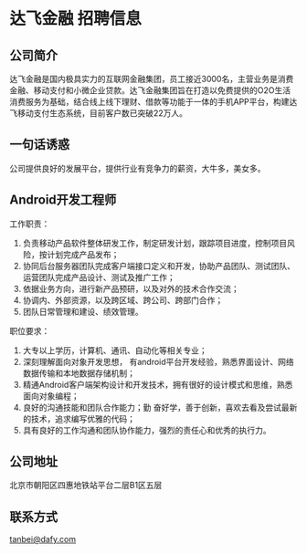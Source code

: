 # 达飞金融 招聘信息

## 公司简介

达飞金融是国内极具实力的互联网金融集团，员工接近3000名，主营业务是消费金融、移动支付和小微企业贷款。达飞金融集团旨在打造以免费提供的O2O生活消费服务为基础，结合线上线下理财、借款等功能于一体的手机APP平台，构建达飞移动支付生态系统，目前客户数已突破22万人。

## 一句话诱惑
公司提供良好的发展平台，提供行业有竞争力的薪资，大牛多，美女多。

## Android开发工程师
工作职责：

1. 负责移动产品软件整体研发工作，制定研发计划，跟踪项目进度，控制项目风险，按计划完成产品发布；
2. 协同后台服务器团队完成客户端接口定义和开发，协助产品团队、测试团队、运营团队完成产品设计、测试及推广工作；
3. 依据业务方向，进行新产品预研，以及对外的技术合作交流；
4. 协调内、外部资源，以及跨区域、跨公司、跨部门合作；
5. 团队日常管理和建设、绩效管理。
 
职位要求：

1. 大专以上学历，计算机、通讯、自动化等相关专业；
2. 深刻理解面向对象开发思想， 有android平台开发经验，熟悉界面设计、网络数据传输和本地数据存储机制；
3. 精通Android客户端架构设计和开发技术，拥有很好的设计模式和思维，熟悉面向对象编程；
4. 良好的沟通技能和团队合作能力；勤 奋好学，善于创新，喜欢去看及尝试最新的技术，追求编写优雅的代码；
5. 具有良好的工作沟通和团队协作能力，强烈的责任心和优秀的执行力。
 
## 公司地址

北京市朝阳区四惠地铁站平台二层B1区五层

## 联系方式
[tanbei@dafy.com](mailto:tanbei@dafy.com)
